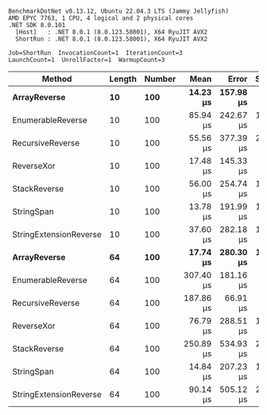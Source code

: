 ```

BenchmarkDotNet v0.13.12, Ubuntu 22.04.3 LTS (Jammy Jellyfish)
AMD EPYC 7763, 1 CPU, 4 logical and 2 physical cores
.NET SDK 8.0.101
  [Host]   : .NET 8.0.1 (8.0.123.58001), X64 RyuJIT AVX2
  ShortRun : .NET 8.0.1 (8.0.123.58001), X64 RyuJIT AVX2

Job=ShortRun  InvocationCount=1  IterationCount=3  
LaunchCount=1  UnrollFactor=1  WarmupCount=3  

```
| Method                 | Length | Number | Mean      | Error     | StdDev    | Median     | Min        | Max       | Allocated |
|----------------------- |------- |------- |----------:|----------:|----------:|-----------:|-----------:|----------:|----------:|
| **ArrayReverse**           | **10**     | **100**    |  **14.23 μs** | **157.98 μs** |  **8.659 μs** |  **11.280 μs** |   **7.425 μs** |  **23.97 μs** |  **10.09 KB** |
| EnumerableReverse      | 10     | 100    |  85.94 μs | 242.67 μs | 13.301 μs |  81.843 μs |  75.169 μs | 100.81 μs |  25.72 KB |
| RecursiveReverse       | 10     | 100    |  55.56 μs | 377.39 μs | 20.686 μs |  52.307 μs |  36.698 μs |  77.68 μs |  56.97 KB |
| ReverseXor             | 10     | 100    |  17.48 μs | 145.33 μs |  7.966 μs |  14.868 μs |  11.142 μs |  26.42 μs |  10.09 KB |
| StackReverse           | 10     | 100    |  56.00 μs | 254.74 μs | 13.963 μs |  47.975 μs |  47.895 μs |  72.12 μs |  31.19 KB |
| StringSpan             | 10     | 100    |  13.78 μs | 191.99 μs | 10.523 μs |   8.009 μs |   7.399 μs |  25.92 μs |   5.41 KB |
| StringExtensionReverse | 10     | 100    |  37.60 μs | 282.18 μs | 15.467 μs |  29.470 μs |  27.896 μs |  55.44 μs |  28.84 KB |
| **ArrayReverse**           | **64**     | **100**    |  **17.74 μs** | **280.30 μs** | **15.364 μs** |   **9.037 μs** |   **8.696 μs** |  **35.48 μs** |  **30.41 KB** |
| EnumerableReverse      | 64     | 100    | 307.40 μs | 181.16 μs |  9.930 μs | 311.831 μs | 296.022 μs | 314.34 μs |  59.31 KB |
| RecursiveReverse       | 64     | 100    | 187.86 μs |  66.91 μs |  3.668 μs | 189.473 μs | 183.662 μs | 190.44 μs | 710.88 KB |
| ReverseXor             | 64     | 100    |  76.79 μs | 288.51 μs | 15.814 μs |  82.219 μs |  58.974 μs |  89.17 μs |  30.41 KB |
| StackReverse           | 64     | 100    | 250.89 μs | 534.93 μs | 29.322 μs | 247.451 μs | 223.446 μs | 281.79 μs |  88.22 KB |
| StringSpan             | 64     | 100    |  14.84 μs | 207.23 μs | 11.359 μs |   8.465 μs |   8.094 μs |  27.95 μs |  15.56 KB |
| StringExtensionReverse | 64     | 100    |  90.14 μs | 505.12 μs | 27.687 μs |  81.251 μs |  67.997 μs | 121.19 μs |  68.69 KB |
